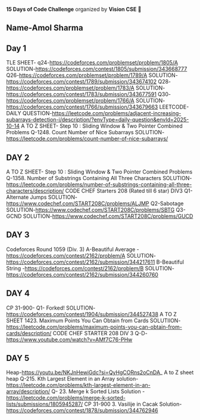 **15 Days of Code Challenge** organized by **Vision CSE** 🚀  
## Name-Amol Sharma
## Day 1 
TLE SHEET-
q24-https://codeforces.com/problemset/problem/1805/A SOLUTION-https://codeforces.com/contest/1805/submission/343668777
Q26-https://codeforces.com/problemset/problem/1789/A SOLUTION-https://codeforces.com/contest/1789/submission/343674102
Q28-https://codeforces.com/problemset/problem/1783/A SOLUTION-https://codeforces.com/contest/1783/submission/343677591
Q30-https://codeforces.com/problemset/problem/1766/A SOLUTION-https://codeforces.com/contest/1766/submission/343679663
LEETCODE-
DAILY QUESTION-https://leetcode.com/problems/adjacent-increasing-subarrays-detection-i/description/?envType=daily-question&envId=2025-10-14
A TO Z SHEET-
Step 10 : Sliding Window & Two Pointer Combined Problems
Q-1248. Count Number of Nice Subarrays SOLUTION-https://leetcode.com/problems/count-number-of-nice-subarrays/
## DAY 2
A TO Z SHEET-
Step 10 : Sliding Window & Two Pointer Combined Problems
Q-1358. Number of Substrings Containing All Three Characters SOLUTION-https://leetcode.com/problems/number-of-substrings-containing-all-three-characters/description/
CODE CHEF Starters 208 (Rated till 6 star) DIV3
Q1-Alternate Jumps SOLUTION-https://www.codechef.com/START208C/problems/ALJMP
Q2-Sabotage SOLUTION-https://www.codechef.com/START208C/problems/SBTG
Q3-GCND SOLUTION-https://www.codechef.com/START208C/problems/GUCD
## DAY 3
Codeforces Round 1059 (Div. 3)
A-Beautiful Average - https://codeforces.com/contest/2162/problem/A SOLUTION-https://codeforces.com/contest/2162/submission/344217611
B-Beautiful String -https://codeforces.com/contest/2162/problem/B SOLUTION-https://codeforces.com/contest/2162/submission/344260760
## DAY 4
CP 31-900-
Q1- Forked! SOLUTION-https://codeforces.com/contest/1904/submission/344527438
A TO Z SHEET
1423. Maximum Points You Can Obtain from Cards SOLUTIION-https://leetcode.com/problems/maximum-points-you-can-obtain-from-cards/description/
CODE CHEF STARTER 208 DIV 3 Q-D-https://www.youtube.com/watch?v=AMf7C76-PHw
## DAY 5
Heap-https://youtu.be/NKJnHewiGdc?si=QyHgCORns2oCnDA_
A to Z sheet heap
Q-215. Kth Largest Element in an Array solution-https://leetcode.com/problems/kth-largest-element-in-an-array/description/
Q-
23. Merge k Sorted Lists Solution -https://leetcode.com/problems/merge-k-sorted-lists/submissions/1805945287/
CP 31-900
3. Vasilije in Cacak Solution-https://codeforces.com/contest/1878/submission/344762946
